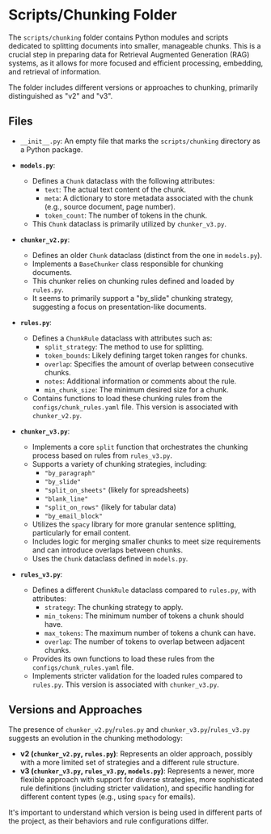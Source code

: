# Scripts/Chunking Folder

The `scripts/chunking` folder contains Python modules and scripts dedicated to splitting documents into smaller, manageable chunks. This is a crucial step in preparing data for Retrieval Augmented Generation (RAG) systems, as it allows for more focused and efficient processing, embedding, and retrieval of information.

The folder includes different versions or approaches to chunking, primarily distinguished as "v2" and "v3".

## Files

- `__init__.py`: An empty file that marks the `scripts/chunking` directory as a Python package.

- **`models.py`**:
    - Defines a `Chunk` dataclass with the following attributes:
        - `text`: The actual text content of the chunk.
        - `meta`: A dictionary to store metadata associated with the chunk (e.g., source document, page number).
        - `token_count`: The number of tokens in the chunk.
    - This `Chunk` dataclass is primarily utilized by `chunker_v3.py`.

- **`chunker_v2.py`**:
    - Defines an older `Chunk` dataclass (distinct from the one in `models.py`).
    - Implements a `BaseChunker` class responsible for chunking documents.
    - This chunker relies on chunking rules defined and loaded by `rules.py`.
    - It seems to primarily support a "by_slide" chunking strategy, suggesting a focus on presentation-like documents.

- **`rules.py`**:
    - Defines a `ChunkRule` dataclass with attributes such as:
        - `split_strategy`: The method to use for splitting.
        - `token_bounds`: Likely defining target token ranges for chunks.
        - `overlap`: Specifies the amount of overlap between consecutive chunks.
        - `notes`: Additional information or comments about the rule.
        - `min_chunk_size`: The minimum desired size for a chunk.
    - Contains functions to load these chunking rules from the `configs/chunk_rules.yaml` file. This version is associated with `chunker_v2.py`.

- **`chunker_v3.py`**:
    - Implements a core `split` function that orchestrates the chunking process based on rules from `rules_v3.py`.
    - Supports a variety of chunking strategies, including:
        - `"by_paragraph"`
        - `"by_slide"`
        - `"split_on_sheets"` (likely for spreadsheets)
        - `"blank_line"`
        - `"split_on_rows"` (likely for tabular data)
        - `"by_email_block"`
    - Utilizes the `spacy` library for more granular sentence splitting, particularly for email content.
    - Includes logic for merging smaller chunks to meet size requirements and can introduce overlaps between chunks.
    - Uses the `Chunk` dataclass defined in `models.py`.

- **`rules_v3.py`**:
    - Defines a different `ChunkRule` dataclass compared to `rules.py`, with attributes:
        - `strategy`: The chunking strategy to apply.
        - `min_tokens`: The minimum number of tokens a chunk should have.
        - `max_tokens`: The maximum number of tokens a chunk can have.
        - `overlap`: The number of tokens to overlap between adjacent chunks.
    - Provides its own functions to load these rules from the `configs/chunk_rules.yaml` file.
    - Implements stricter validation for the loaded rules compared to `rules.py`. This version is associated with `chunker_v3.py`.

## Versions and Approaches

The presence of `chunker_v2.py`/`rules.py` and `chunker_v3.py`/`rules_v3.py` suggests an evolution in the chunking methodology:
- **v2 (`chunker_v2.py`, `rules.py`)**: Represents an older approach, possibly with a more limited set of strategies and a different rule structure.
- **v3 (`chunker_v3.py`, `rules_v3.py`, `models.py`)**: Represents a newer, more flexible approach with support for diverse strategies, more sophisticated rule definitions (including stricter validation), and specific handling for different content types (e.g., using `spacy` for emails).

It's important to understand which version is being used in different parts of the project, as their behaviors and rule configurations differ.
